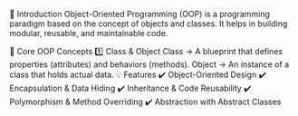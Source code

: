 📖 Introduction
Object-Oriented Programming (OOP) is a programming paradigm based on the concept of objects and classes. It helps in building modular, reusable, and maintainable code.

🚀 Core OOP Concepts
1️⃣ Class & Object
Class → A blueprint that defines properties (attributes) and behaviors (methods).
Object → An instance of a class that holds actual data.
💡 Features
✔️ Object-Oriented Design
✔️ Encapsulation & Data Hiding
✔️ Inheritance & Code Reusability
✔️ Polymorphism & Method Overriding
✔️ Abstraction with Abstract Classes

